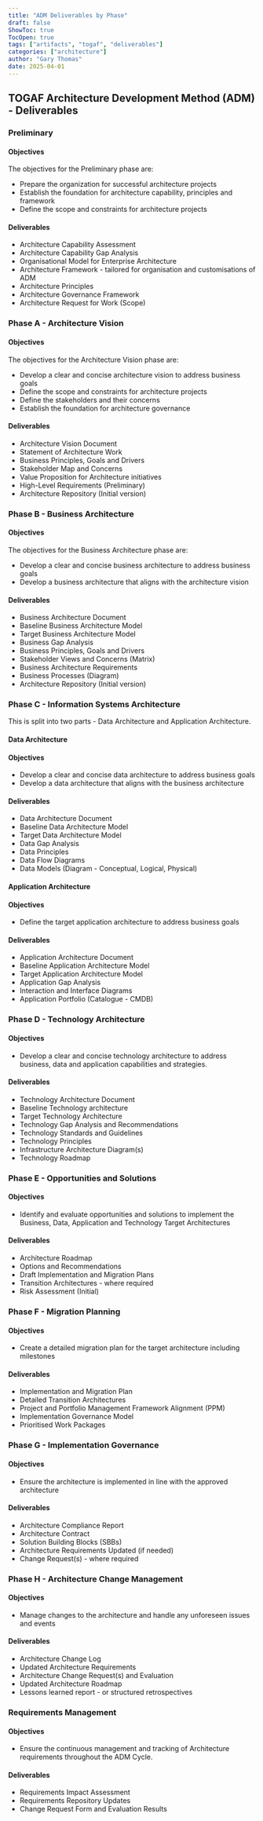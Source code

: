 ```yaml
---
title: "ADM Deliverables by Phase"
draft: false
ShowToc: true
TocOpen: true
tags: ["artifacts", "togaf", "deliverables"]
categories: ["architecture"]
author: "Gary Thomas"
date: 2025-04-01
---
```

## TOGAF Architecture Development Method (ADM) - Deliverables

### Preliminary

#### Objectives

The objectives for the Preliminary phase are:

- Prepare the organization for successful architecture projects
- Establish the foundation for architecture capability, principles and framework
- Define the scope and constraints for architecture projects

#### Deliverables

- Architecture Capability Assessment
- Architecture Capability Gap Analysis
- Organisational Model for Enterprise Architecture
- Architecture Framework - tailored for organisation and customisations of ADM
- Architecture Principles
- Architecture Governance Framework
- Architecture Request for Work (Scope)

### Phase A - Architecture Vision

#### Objectives

The objectives for the Architecture Vision phase are:

- Develop a clear and concise architecture vision to address business goals
- Define the scope and constraints for architecture projects
- Define the stakeholders and their concerns
- Establish the foundation for architecture governance

#### Deliverables

- Architecture Vision Document
- Statement of Architecture Work
- Business Principles, Goals and Drivers
- Stakeholder Map and Concerns
- Value Proposition for Architecture initiatives
- High-Level Requirements (Preliminary)
- Architecture Repository (Initial version)

### Phase B - Business Architecture

#### Objectives

The objectives for the Business Architecture phase are:

- Develop a clear and concise business architecture to address business goals
- Develop a business architecture that aligns with the architecture vision

#### Deliverables

- Business Architecture Document
- Baseline Business Architecture Model
- Target Business Architecture Model
- Business Gap Analysis
- Business Principles, Goals and Drivers
- Stakeholder Views and Concerns (Matrix)
- Business Architecture Requirements
- Business Processes (Diagram)
- Architecture Repository (Initial version)

### Phase C - Information Systems Architecture

This is split into two parts - Data Architecture and Application Architecture.

#### Data Architecture

#### Objectives

- Develop a clear and concise data architecture to address business goals
- Develop a data architecture that aligns with the business architecture

#### Deliverables

- Data Architecture Document
- Baseline Data Architecture Model
- Target Data Architecture Model
- Data Gap Analysis
- Data Principles
- Data Flow Diagrams
- Data Models (Diagram - Conceptual, Logical, Physical)

#### Application Architecture

#### Objectives

- Define the target application architecture to address business goals

#### Deliverables

- Application Architecture Document
- Baseline Application Architecture Model
- Target Application Architecture Model
- Application Gap Analysis
- Interaction and Interface Diagrams
- Application Portfolio (Catalogue - CMDB)

### Phase D - Technology Architecture

#### Objectives

- Develop a clear and concise technology architecture to address business, data and application capabilities and strategies.

#### Deliverables

- Technology Architecture Document
- Baseline Technology architecture
- Target Technology Architecture
- Technology Gap Analysis and Recommendations
- Technology Standards and Guidelines
- Technology Principles
- Infrastructure Architecture Diagram(s)
- Technology Roadmap

### Phase E - Opportunities and Solutions

#### Objectives

- Identify and evaluate opportunities and solutions to implement the Business, Data, Application and Technology Target Architectures

#### Deliverables

- Architecture Roadmap
- Options and Recommendations
- Draft Implementation and Migration Plans
- Transition Architectures - where required
- Risk Assessment (Initial)

### Phase F - Migration Planning

#### Objectives

- Create a detailed migration plan for the target architecture including milestones

#### Deliverables

- Implementation and Migration Plan
- Detailed Transition Architectures
- Project and Portfolio Management Framework Alignment (PPM)
- Implementation Governance Model
- Prioritised Work Packages

### Phase G - Implementation Governance

#### Objectives

- Ensure the architecture is implemented in line with the approved architecture

#### Deliverables

- Architecture Compliance Report
- Architecture Contract
- Solution Building Blocks (SBBs)
- Architecture Requirements Updated (if needed)
- Change Request(s) - where required

### Phase H - Architecture Change Management

#### Objectives

- Manage changes to the architecture and handle any unforeseen issues and events

#### Deliverables

- Architecture Change Log
- Updated Architecture Requirements
- Architecture Change Request(s) and Evaluation
- Updated Architecture Roadmap
- Lessons learned report - or structured retrospectives

### Requirements Management

#### Objectives

- Ensure the continuous management and tracking of Architecture requirements throughout the ADM Cycle.

#### Deliverables

- Requirements Impact Assessment
- Requirements Repository Updates
- Change Request Form and Evaluation Results
